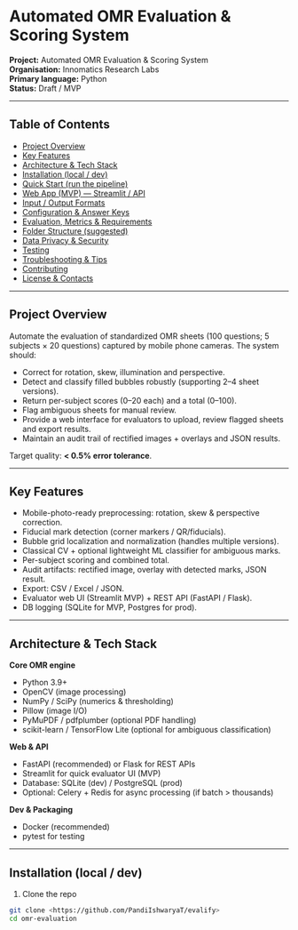 # Automated OMR Evaluation & Scoring System

**Project:** Automated OMR Evaluation & Scoring System  
**Organisation:** Innomatics Research Labs  
**Primary language:** Python  
**Status:** Draft / MVP

---

## Table of Contents
- [Project Overview](#project-overview)
- [Key Features](#key-features)
- [Architecture & Tech Stack](#architecture--tech-stack)
- [Installation (local / dev)](#installation-local--dev)
- [Quick Start (run the pipeline)](#quick-start-run-the-pipeline)
- [Web App (MVP) — Streamlit / API](#web-app-mvp---streamlit--api)
- [Input / Output Formats](#input--output-formats)
- [Configuration & Answer Keys](#configuration--answer-keys)
- [Evaluation, Metrics & Requirements](#evaluation-metrics--requirements)
- [Folder Structure (suggested)](#folder-structure-suggested)
- [Data Privacy & Security](#data-privacy--security)
- [Testing](#testing)
- [Troubleshooting & Tips](#troubleshooting--tips)
- [Contributing](#contributing)
- [License & Contacts](#license--contacts)

---

## Project Overview
Automate the evaluation of standardized OMR sheets (100 questions; 5 subjects × 20 questions) captured by mobile phone cameras. The system should:
- Correct for rotation, skew, illumination and perspective.
- Detect and classify filled bubbles robustly (supporting 2–4 sheet versions).
- Return per-subject scores (0–20 each) and a total (0–100).
- Flag ambiguous sheets for manual review.
- Provide a web interface for evaluators to upload, review flagged sheets and export results.
- Maintain an audit trail of rectified images + overlays and JSON results.

Target quality: **< 0.5% error tolerance**.

---

## Key Features
- Mobile-photo-ready preprocessing: rotation, skew & perspective correction.
- Fiducial mark detection (corner markers / QR/fiducials).
- Bubble grid localization and normalization (handles multiple versions).
- Classical CV + optional lightweight ML classifier for ambiguous marks.
- Per-subject scoring and combined total.
- Audit artifacts: rectified image, overlay with detected marks, JSON result.
- Export: CSV / Excel / JSON.
- Evaluator web UI (Streamlit MVP) + REST API (FastAPI / Flask).
- DB logging (SQLite for MVP, Postgres for prod).

---

## Architecture & Tech Stack

**Core OMR engine**
- Python 3.9+
- OpenCV (image processing)
- NumPy / SciPy (numerics & thresholding)
- Pillow (image I/O)
- PyMuPDF / pdfplumber (optional PDF handling)
- scikit-learn / TensorFlow Lite (optional for ambiguous classification)

**Web & API**
- FastAPI (recommended) or Flask for REST APIs
- Streamlit for quick evaluator UI (MVP)
- Database: SQLite (dev) / PostgreSQL (prod)
- Optional: Celery + Redis for async processing (if batch > thousands)

**Dev & Packaging**
- Docker (recommended)
- pytest for testing

---

## Installation (local / dev)

1. Clone the repo
```bash
git clone <https://github.com/PandiIshwaryaT/evalify>
cd omr-evaluation
